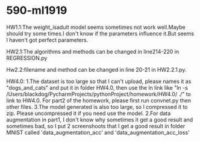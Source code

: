 # 590-ml1919
HW1.1:The weight_isadult model seems sometimes not work well.Maybe should try some times.I don't know if the parameters influence it.But seems I haven't got perfect parameters.

HW2.1:The algorithms and methods can be changed in line214-220 in REGRESSION.py

Hw2.2:filename and method can be changed in line 20-21 in HW2.2.1.py.

HW4.0:
1.The dataset is too large so that I can't upload, please names it as "dogs_and_cats" and put it in folder HW4.0, then use the ln link like "ln -s /Users/blackdog/PycharmProjects/pythonProject/homework/HW4.0/ ./" to link to HW4.0. For part2 of the homework, please first run convnet.py then other files.
3.The model generated is also too large, so I compressed it to zip. Please uncompressed it if you need use the model.
2.For data augmentation in part1, I don't know why sometimes it get a good result and sometimes bad, so I put 2 screenshoots that I get a good result in folder MNIST called 'data_augmentation_acc' and 'data_augmentation_acc_loss'
